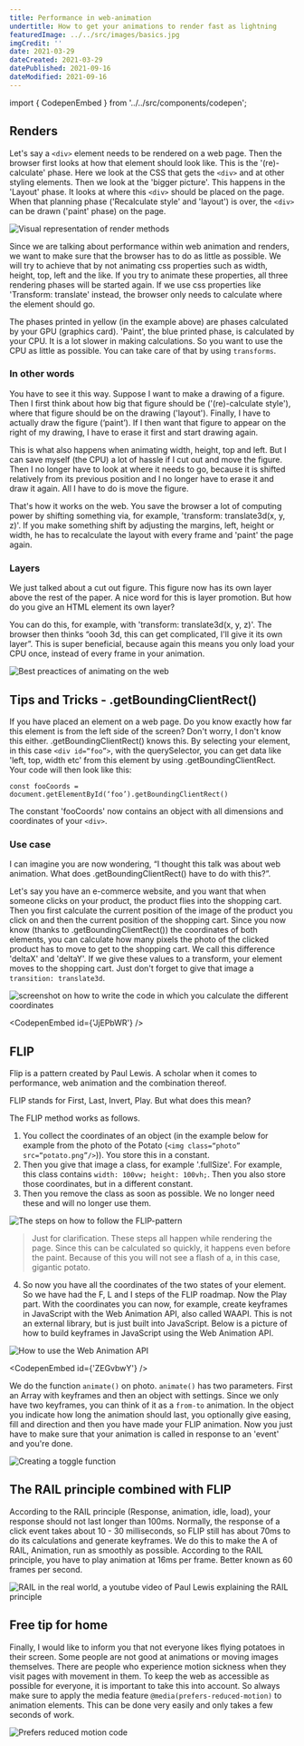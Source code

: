 ```yaml
---
title: Performance in web-animation 
undertitle: How to get your animations to render fast as lightning
featuredImage: ../../src/images/basics.jpg
imgCredit: ''
date: 2021-03-29
dateCreated: 2021-03-29
datePublished: 2021-09-16
dateModified: 2021-09-16
---
```


import { CodepenEmbed } from '../../src/components/codepen';

## Renders 

Let's say a `<div>` element needs to be rendered on a web page. Then the browser first looks at how that element should look like. This is the '(re)-calculate' phase. Here we look at the CSS that gets the `<div>` and at other styling elements. Then we look at the 'bigger picture'. This happens in the 'Layout' phase. It looks at where this `<div>` should be placed on the page. When that planning phase ('Recalculate style' and 'layout') is over, the `<div>` can be drawn ('paint' phase) on the page.

![Visual representation of render methods](https://media-exp1.licdn.com/dms/image/C4D12AQHDGn54ni2yKQ/article-inline_image-shrink_1500_2232/0/1617012796586?e=1637193600&v=beta&t=QCtwadNMtSaBKsN7RqfKHxptD4uC4QXuyL3CKwpeSQg)

Since we are talking about performance within web animation and renders, we want to make sure that the browser has to do as little as possible. We will try to achieve that by not animating css properties such as width, height, top, left and the like. If you try to animate these properties, all three rendering phases will be started again. If we use css properties like 'Transform: translate' instead, the browser only needs to calculate where the element should go.

The phases printed in yellow (in the example above) are phases calculated by your GPU (graphics card). 'Paint', the blue printed phase, is calculated by your CPU. It is a lot slower in making calculations. So you want to use the CPU as little as possible. You can take care of that by using `transforms`.

### In other words

You have to see it this way. Suppose I want to make a drawing of a figure. Then I first think about how big that figure should be ('(re)-calculate style'), where that figure should be on the drawing ('layout'). Finally, I have to actually draw the figure (‘paint’). If I then want that figure to appear on the right of my drawing, I have to erase it first and start drawing again.

This is what also happens when animating width, height, top and left. But I can save myself (the CPU) a lot of hassle if I cut out and move the figure. Then I no longer have to look at where it needs to go, because it is shifted relatively from its previous position and I no longer have to erase it and draw it again. All I have to do is move the figure.

That's how it works on the web. You save the browser a lot of computing power by shifting something via, for example, 'transform: translate3d(x, y, z)'. If you make something shift by adjusting the margins, left, height or width, he has to recalculate the layout with every frame and 'paint' the page again.

### Layers

We just talked about a cut out figure. This figure now has its own layer above the rest of the paper. A nice word for this is layer promotion. But how do you give an HTML element its own layer?

You can do this, for example, with 'transform: translate3d(x, y, z)'. The browser then thinks “oooh 3d, this can get complicated, I'll give it its own layer”. This is super beneficial, because again this means you only load your CPU once, instead of every frame in your animation.

![Best preactices of animating on the web](https://media-exp1.licdn.com/dms/image/C4D12AQF6cwj4DJ9ouQ/article-inline_image-shrink_1500_2232/0/1617012912383?e=1637193600&v=beta&t=S81yBenR0yPu38M7mrVYHYADqWywsAmWmgSgGDjvoKI)

## Tips and Tricks - .getBoundingClientRect()

If you have placed an element on a web page. Do you know exactly how far this element is from the left side of the screen? Don't worry, I don't know this either. .getBoundingClientRect() knows this. By selecting your element, in this case `<div id=“foo”>`, with the querySelector, you can get data like 'left, top, width etc' from this element by using .getBoundingClientRect. Your code will then look like this:

`const fooCoords = document.getElementById(‘foo’).getBoundingClientRect()`

The constant 'fooCoords' now contains an object with all dimensions and coordinates of your `<div>`.

### Use case

I can imagine you are now wondering, “I thought this talk was about web animation. What does .getBoundingClientRect() have to do with this?”.

Let's say you have an e-commerce website, and you want that when someone clicks on your product, the product flies into the shopping cart. Then you first calculate the current position of the image of the product you click on and then the current position of the shopping cart. Since you now know (thanks to .getBoundingClientRect()) the coordinates of both elements, you can calculate how many pixels the photo of the clicked product has to move to get to the shopping cart. We call this difference 'deltaX' and 'deltaY'. If we give these values to a transform, your element moves to the shopping cart. Just don't forget to give that image a `transition: translate3d`.

![screenshot on how to write the code in which you calculate the different coordinates](https://media-exp1.licdn.com/dms/image/C4D12AQGvZV9aED1teQ/article-inline_image-shrink_1000_1488/0/1617013079926?e=1637193600&v=beta&t=4-QlutuayW7l4Syvg3tZZBwuswHFNazeKT_wVSWRll0)

<CodepenEmbed id={'JjEPbWR'} />

## FLIP

Flip is a pattern created by Paul Lewis. A scholar when it comes to performance, web animation and the combination thereof.

FLIP stands for First, Last, Invert, Play. But what does this mean?

The FLIP method works as follows.

1. You collect the coordinates of an object (in the example below for example from the photo of the Potato (`<img class=“photo” src=“potato.png”/>`)). You store this in a constant.
2. Then you give that image a class, for example '.fullSize'. For example, this class contains `width: 100vw; height: 100vh;`. Then you also store those coordinates, but in a different constant.
3. Then you remove the class as soon as possible. We no longer need these and will no longer use them.

![The steps on how to follow the FLIP-pattern](https://media-exp1.licdn.com/dms/image/C4D12AQFxqHLHxXLlzg/article-inline_image-shrink_1500_2232/0/1617013241614?e=1637193600&v=beta&t=wPXYQN9hYhK8c_qF1QptISdrre6qeZNV7W4lXrR1tT4)

> Just for clarification. These steps all happen while rendering the page. Since this can be calculated so quickly, it happens even before the paint. Because of this you will not see a flash of a, in this case, gigantic potato.

4. So now you have all the coordinates of the two states of your element. So we have had the F, L and I steps of the FLIP roadmap. Now the Play part. With the coordinates you can now, for example, create keyframes in JavaScript with the Web Animation API, also called WAAPI. This is not an external library, but is just built into JavaScript. Below is a picture of how to build keyframes in JavaScript using the Web Animation API.

![How to use the Web Animation API](https://media-exp1.licdn.com/dms/image/C4D12AQEhSAG5VBzd_Q/article-inline_image-shrink_1500_2232/0/1617013595417?e=1637193600&v=beta&t=9drmowPu1iLZPwWklYWpRADYUf4e4VySEJAFj35nUWg)

<CodepenEmbed id={'ZEGvbwY'} />

We do the function `animate()` on photo. `animate()` has two parameters. First an Array with keyframes and then an object with settings. Since we only have two keyframes, you can think of it as a `from-to` animation. In the object you indicate how long the animation should last, you optionally give easing, fill and direction and then you have made your FLIP animation. Now you just have to make sure that your animation is called in response to an 'event' and you're done.

![Creating a toggle function](https://media-exp1.licdn.com/dms/image/C4D12AQGvTSx1e7BRqg/article-inline_image-shrink_1000_1488/0/1617013638396?e=1637193600&v=beta&t=T4iLErQHNvLJT-i3zi-iL4bft3e6nFeb__EZpUrqEXQ)

## The RAIL principle combined with FLIP

According to the RAIL principle (Response, animation, idle, load), your response should not last longer than 100ms. Normally, the response of a click event takes about 10 - 30 milliseconds, so FLIP still has about 70ms to do its calculations and generate keyframes. We do this to make the A of RAIL, Animation, run as smoothly as possible. According to the RAIL principle, you have to play animation at 16ms per frame. Better known as 60 frames per second.

![RAIL in the real world, a youtube video of Paul Lewis explaining the RAIL principle](https://media-exp1.licdn.com/dms/image/C4D12AQHAjGkVWlgnEA/article-inline_image-shrink_1000_1488/0/1617013706848?e=1637193600&v=beta&t=GjuQOveNFVn0nPxm3Lg4mzxMjGI6g6WwBRA9DJaDTT0)

## Free tip for home

Finally, I would like to inform you that not everyone likes flying potatoes in their screen. Some people are not good at animations or moving images themselves. There are people who experience motion sickness when they visit pages with movement in them. To keep the web as accessible as possible for everyone, it is important to take this into account. So always make sure to apply the media feature `@media(prefers-reduced-motion)` to animation elements. This can be done very easily and only takes a few seconds of work.

![Prefers reduced motion code](https://media-exp1.licdn.com/dms/image/C4D12AQFJ5bETZZ60lw/article-inline_image-shrink_1000_1488/0/1617013777045?e=1637193600&v=beta&t=e3eRJOUOQZorr1IyqLDXWvSBikIMwnW2dW8-cuDed20)

